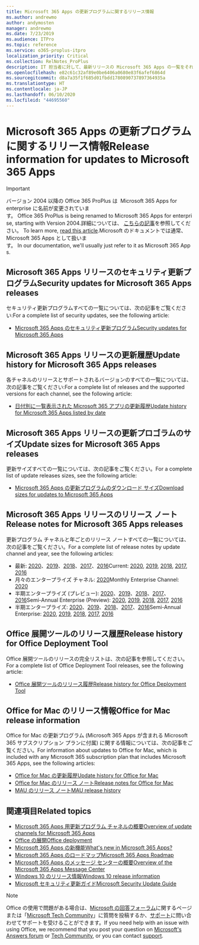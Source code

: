 ```yaml
---
title: Microsoft 365 Apps の更新プログラムに関するリリース情報
ms.author: andrewmo
author: andymosten
manager: andrewmo
ms.date: 7/23/2019
ms.audience: ITPro
ms.topic: reference
ms.service: o365-proplus-itpro
localization_priority: Critical
ms.collection: RelNotes_ProPlus
description: IT 担当者に対して、最新リリースの Microsoft 365 Apps の一覧をそれぞれの更新プログラム チャネルごとに、リリース ノートへのリンクと更新履歴を含めて提供します
ms.openlocfilehash: e82c61c32af89e0be6406a0680e83f6afef6864d
ms.sourcegitcommit: d8a7a35f1f685d01fbdd1780890737897364935a
ms.translationtype: HT
ms.contentlocale: ja-JP
ms.lasthandoff: 06/10/2020
ms.locfileid: "44695560"
---
```

# <a name="release-information-for-updates-to-microsoft-365-apps"></a><span data-ttu-id="4b732-103">Microsoft 365 Apps の更新プログラムに関するリリース情報</span><span class="sxs-lookup"><span data-stu-id="4b732-103">Release information for updates to Microsoft 365 Apps</span></span>


> [!IMPORTANT]
><span data-ttu-id="4b732-104">バージョン 2004 以降の Office 365 ProPlus は  Microsoft 365 Apps for enterprise に名前が変更されています。</span><span class="sxs-lookup"><span data-stu-id="4b732-104"> Office 365 ProPlus is being renamed to Microsoft 365 Apps for enterprise, starting with Version 2004.</span></span><span data-ttu-id="4b732-105">詳細については、 [こちらの記事](https://go.microsoft.com/fwlink/p/?linkid=2123420)を参照してください。</span><span class="sxs-lookup"><span data-stu-id="4b732-105"> To learn more, [read this article](https://go.microsoft.com/fwlink/p/?linkid=2123420).</span></span><span data-ttu-id="4b732-106">Microsoft のドキュメントでは通常、Microsoft 365 Apps として扱います。</span><span class="sxs-lookup"><span data-stu-id="4b732-106"> In our documentation, we'll usually just refer to it as Microsoft 365 Apps.</span></span>


## <a name="security-updates-for-microsoft-365-apps-releases"></a><span data-ttu-id="4b732-107">Microsoft 365 Apps リリースのセキュリティ更新プログラム</span><span class="sxs-lookup"><span data-stu-id="4b732-107">Security updates for Microsoft 365 Apps releases</span></span>

<span data-ttu-id="4b732-108">セキュリティ更新プログラムすべての一覧については、次の記事をご覧ください:</span><span class="sxs-lookup"><span data-stu-id="4b732-108">For a complete list of security updates, see the following article:</span></span>
 - [<span data-ttu-id="4b732-109">Microsoft 365 Apps のセキュリティ更新プログラム</span><span class="sxs-lookup"><span data-stu-id="4b732-109">Security updates for Microsoft 365 Apps</span></span>](microsoft365-apps-security-updates.md)


## <a name="update-history-for-microsoft-365-apps-releases"></a><span data-ttu-id="4b732-110">Microsoft 365 Apps リリースの更新履歴</span><span class="sxs-lookup"><span data-stu-id="4b732-110">Update history for Microsoft 365 Apps releases</span></span>

<span data-ttu-id="4b732-111">各チャネルのリリースとサポートされるバージョンのすべての一覧については、次の記事をご覧ください:</span><span class="sxs-lookup"><span data-stu-id="4b732-111">For a complete list of releases and the supported versions for each channel, see the following article:</span></span>

- [<span data-ttu-id="4b732-112">日付別に一覧表示された Microsoft 365 アプリの更新履歴</span><span class="sxs-lookup"><span data-stu-id="4b732-112">Update history for Microsoft 365 Apps listed by date</span></span>](update-history-microsoft365-apps-by-date.md)


 ## <a name="update-sizes-for-microsoft-365-apps-releases"></a><span data-ttu-id="4b732-113">Microsoft 365 Apps リリースの更新プロゴラムのサイズ</span><span class="sxs-lookup"><span data-stu-id="4b732-113">Update sizes for Microsoft 365 Apps releases</span></span>

<span data-ttu-id="4b732-114">更新サイズすべての一覧については、次の記事をご覧ください。</span><span class="sxs-lookup"><span data-stu-id="4b732-114">For a complete list of update releases sizes, see the following article:</span></span>
 - [<span data-ttu-id="4b732-115">Microsoft 365 Apps の更新プログラムのダウンロード サイズ</span><span class="sxs-lookup"><span data-stu-id="4b732-115">Download sizes for updates to Microsoft 365 Apps</span></span>](download-sizes-microsoft365-apps-updates.md)

## <a name="release-notes-for-microsoft-365-apps-releases"></a><span data-ttu-id="4b732-116">Microsoft 365 Apps リリースのリリース ノート</span><span class="sxs-lookup"><span data-stu-id="4b732-116">Release notes for Microsoft 365 Apps releases</span></span>

<span data-ttu-id="4b732-117">更新プログラム チャネルと年ごとのリリース ノートすべての一覧については、次の記事をご覧ください。</span><span class="sxs-lookup"><span data-stu-id="4b732-117">For a complete list of release notes by update channel and year, see the following articles:</span></span>
 - <span data-ttu-id="4b732-118">最新: [2020](current-channel.md)、[2019](monthly-channel-2019.md)、[2018](monthly-channel-2018.md)、[2017](monthly-channel-2017.md)、[2016](monthly-channel-2016.md)</span><span class="sxs-lookup"><span data-stu-id="4b732-118">Current: [2020](current-channel.md), [2019](monthly-channel-2019.md), [2018](monthly-channel-2018.md), [2017](monthly-channel-2017.md), [2016](monthly-channel-2016.md)</span></span>
 - <span data-ttu-id="4b732-119">月々のエンタープライズ チャネル: [2020](monthly-enterprise-channel.md)</span><span class="sxs-lookup"><span data-stu-id="4b732-119">Monthly Enterprise Channel:  [2020](monthly-enterprise-channel.md)</span></span>
 - <span data-ttu-id="4b732-120">半期エンタープライズ (プレビュー): [2020](semi-annual-enterprise-channel-preview.md)、[2019](semi-annual-channel-targeted-2019.md)、[2018](semi-annual-channel-targeted-2018.md)、[2017](semi-annual-channel-targeted-2017.md)、[2016](semi-annual-channel-targeted-2016.md)</span><span class="sxs-lookup"><span data-stu-id="4b732-120">Semi-Annual Enterprise (Preview): [2020](semi-annual-enterprise-channel-preview.md), [2019](semi-annual-channel-targeted-2019.md), [2018](semi-annual-channel-targeted-2018.md), [2017](semi-annual-channel-targeted-2017.md), [2016](semi-annual-channel-targeted-2016.md)</span></span>
 - <span data-ttu-id="4b732-121">半期エンタープライズ: [2020](semi-annual-enterprise-channel.md)、[2019](semi-annual-channel-2019.md)、[2018](semi-annual-channel-2018.md)、[2017](semi-annual-channel-2017.md)、[2016](semi-annual-channel-2016.md)</span><span class="sxs-lookup"><span data-stu-id="4b732-121">Semi-Annual Enterprise: [2020](semi-annual-enterprise-channel.md), [2019](semi-annual-channel-2019.md), [2018](semi-annual-channel-2018.md), [2017](semi-annual-channel-2017.md), [2016](semi-annual-channel-2016.md)</span></span>

 ## <a name="release-history-for-office-deployment-tool"></a><span data-ttu-id="4b732-122">Office 展開ツールのリリース履歴</span><span class="sxs-lookup"><span data-stu-id="4b732-122">Release history for Office Deployment Tool</span></span>
 <span data-ttu-id="4b732-123">Office 展開ツールのリリースの完全リストは、次の記事を参照してください。</span><span class="sxs-lookup"><span data-stu-id="4b732-123">For a complete list of Office Deployment Tool releases, see the following article:</span></span>
 - [<span data-ttu-id="4b732-124">Office 展開ツールのリリース履歴</span><span class="sxs-lookup"><span data-stu-id="4b732-124">Release history for Office Deployment Tool</span></span>](ODT-release-history.md)

## <a name="office-for-mac-release-information"></a><span data-ttu-id="4b732-125">Office for Mac のリリース情報</span><span class="sxs-lookup"><span data-stu-id="4b732-125">Office for Mac release information</span></span>

<span data-ttu-id="4b732-126">Office for Mac の更新プログラム (Microsoft 365 Apps が含まれる Microsoft 365 サブスクリプション プランに付属) に関する情報については、次の記事をご覧ください。</span><span class="sxs-lookup"><span data-stu-id="4b732-126">For information about updates to Office for Mac, which is included with any Microsoft 365 subscription plan that includes Microsoft 365 Apps, see the following articles:</span></span>
 - [<span data-ttu-id="4b732-127">Office for Mac の更新履歴</span><span class="sxs-lookup"><span data-stu-id="4b732-127">Update history for Office for Mac</span></span>](update-history-office-for-mac.md)
 - [<span data-ttu-id="4b732-128">Office for Mac のリリース ノート</span><span class="sxs-lookup"><span data-stu-id="4b732-128">Release notes for Office for Mac</span></span>](release-notes-office-for-mac.md)
 - [<span data-ttu-id="4b732-129">MAU のリリース ノート</span><span class="sxs-lookup"><span data-stu-id="4b732-129">MAU release history</span></span>](release-history-microsoft-autoupdate.md)


## <a name="related-topics"></a><span data-ttu-id="4b732-130">関連項目</span><span class="sxs-lookup"><span data-stu-id="4b732-130">Related topics</span></span>

- [<span data-ttu-id="4b732-131">Microsoft 365 Apps 用更新プログラム チャネルの概要</span><span class="sxs-lookup"><span data-stu-id="4b732-131">Overview of update channels for Microsoft 365 Apps</span></span>](https://docs.microsoft.com/deployoffice/overview-of-update-channels-for-office-365-proplus)
- [<span data-ttu-id="4b732-132">Office の展開</span><span class="sxs-lookup"><span data-stu-id="4b732-132">Office deployment</span></span>](https://docs.microsoft.com/deployoffice/)
- [<span data-ttu-id="4b732-133">Microsoft 365 Apps の新機能</span><span class="sxs-lookup"><span data-stu-id="4b732-133">What's new in Microsoft 365 Apps?</span></span>](https://support.office.com/article/95c8d81d-08ba-42c1-914f-bca4603e1426)
- [<span data-ttu-id="4b732-134">Microsoft 365 Apps のロードマップ</span><span class="sxs-lookup"><span data-stu-id="4b732-134">Microsoft 365 Apps Roadmap</span></span>](https://products.office.com/business/office-365-roadmap)
- [<span data-ttu-id="4b732-135">Microsoft 365 Apps のメッセージ センターの概要</span><span class="sxs-lookup"><span data-stu-id="4b732-135">Overview of the Microsoft 365 Apps Message Center</span></span>](https://support.office.com/article/38fb3333-bfcc-4340-a37b-deda509c2093)
- [<span data-ttu-id="4b732-136">Windows 10 のリリース情報</span><span class="sxs-lookup"><span data-stu-id="4b732-136">Windows 10 release information</span></span>](https://www.microsoft.com/itpro/windows-10/release-information)
- [<span data-ttu-id="4b732-137">Microsoft セキュリティ更新ガイド</span><span class="sxs-lookup"><span data-stu-id="4b732-137">Microsoft Security Update Guide</span></span>](https://portal.msrc.microsoft.com/)

> [!NOTE]
> <span data-ttu-id="4b732-138">Office の使用で問題がある場合は、[Microsoft の回答フォーラム](https://answers.microsoft.com/)に関するページまたは「[Microsoft Tech Community](https://techcommunity.microsoft.com/)」に質問を投稿するか、[サポート](https://support.microsoft.com/contactus)に問い合わせてサポートを受けることができます。</span><span class="sxs-lookup"><span data-stu-id="4b732-138">If you need help with an issue with using Office, we recommend that you post your question on [Microsoft's Answers forum](https://answers.microsoft.com/) or [Tech Community](https://techcommunity.microsoft.com/), or you can contact [support](https://support.microsoft.com/contactus).</span></span>
